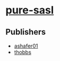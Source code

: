 # [pure-sasl](https://pypi.org/project/pure-sasl)



## Publishers
- [ashafer01](https://pypi.org/user/ashafer01)
- [thobbs](https://pypi.org/user/thobbs)

